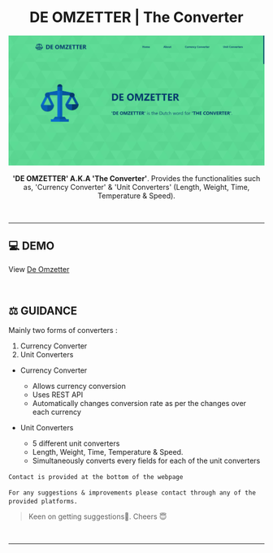 <h1 align="center">DE OMZETTER | The Converter</h1>

![preview_image](public/preview.png)

<div align="center">
  <p><b>'DE OMZETTER' A.K.A 'The Converter'</b>. Provides the functionalities such as, 'Currency Converter' & 'Unit Converters' (Length, Weight, Time, Temperature & Speed).</p>
</div>

<br />

---

## 💻 DEMO

View [De Omzetter](https://de-omzetter-ebinjs.netlify.app/)

<br />

## ⚖️ GUIDANCE

Mainly two forms of converters :
1. Currency Converter
2. Unit Converters

- Currency Converter
   - Allows currency conversion
   - Uses REST API
   - Automatically changes conversion rate as per the changes over each currency

- Unit Converters
   - 5 different unit converters
   - Length, Weight, Time, Temperature & Speed.
   - Simultaneously converts every fields for each of the unit converters
 
 `Contact is provided at the bottom of the webpage`
 
 `For any suggestions & improvements please contact through any of the provided platforms.`
 
>Keen on getting suggestions🤩. Cheers 😇
 
 <br />
 
 ---
